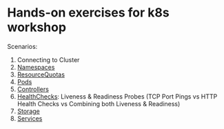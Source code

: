 # Hands-on exercises for k8s workshop

Scenarios:

1) Connecting to Cluster
2) [Namespaces](Namespaces)
3) [ResourceQuotas](ResourceQuotas)
4) [Pods](Pods)
5) [Controllers](Controllers)
6) [HealthChecks](HealthChecks): Liveness & Readiness Probes (TCP Port Pings vs HTTP Health Checks vs Combining both Liveness & Readiness)
7) [Storage](Storage)
8) [Services](Services)
